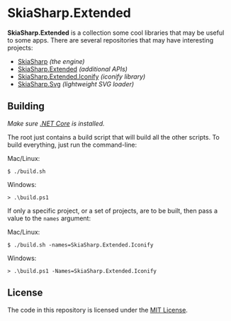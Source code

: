 # SkiaSharp.Extended

**SkiaSharp.Extended** is a collection some cool libraries that may be 
useful to some apps. There are several repositories that may have 
interesting projects:

 - [SkiaSharp][skiasharp] _(the engine)_
 - [SkiaSharp.Extended][extended] _(additional APIs)_
 - [SkiaSharp.Extended.Iconify][iconify] _(iconify library)_
 - [SkiaSharp.Svg][svg] _(lightweight SVG loader)_

## Building

_Make sure [.NET Core][netcore] is installed._

The root just contains a build script that will build all the other 
scripts. To build everything, just run the command-line:

Mac/Linux:

    $ ./build.sh

Windows:

    > .\build.ps1

If only a specific project, or a set of projects, are to be built, 
then pass a value to the `names` argument:


Mac/Linux:

    $ ./build.sh -names=SkiaSharp.Extended.Iconify

Windows:

    > .\build.ps1 -Names=SkiaSharp.Extended.Iconify

## License

The code in this repository is licensed under the [MIT License][license].

[license]: https://github.com/mono/SkiaSharp.Extended/blob/master/LICENSE
[netcore]: https://www.microsoft.com/net/core

[skiasharp]: https://github.com/mono/SkiaSharp
[extended]: https://github.com/mono/SkiaSharp.Extended/tree/master/SkiaSharp.Extended
[iconify]: https://github.com/mono/SkiaSharp.Extended/tree/master/SkiaSharp.Extended.Iconify
[svg]: https://github.com/mono/SkiaSharp.Extended/tree/master/SkiaSharp.Extended.Svg